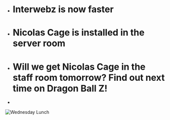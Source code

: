 * # Interwebz is now faster
* # Nicolas Cage is installed in the server room
* # Will we get Nicolas Cage in the staff room tomorrow? Find out next time on Dragon Ball Z!
*   
    
![Wednesday Lunch](https://media.giphy.com/media/h40IJHyaqPV1m/giphy.gif)
